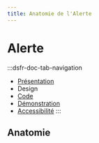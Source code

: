 ```yaml
---
title: Anatomie de l'Alerte
---
```

# Alerte

:::dsfr-doc-tab-navigation
- [Présentation](../index.md)
- Design
- [Code](../code/index.md)
- [Démonstration](../demo/index.md)
- [Accessibilité](../accessibility/index.md)
:::


## Anatomie
